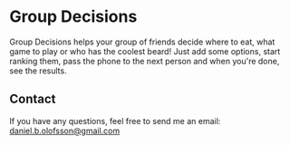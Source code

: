 # Group Decisions

Group Decisions helps your group of friends decide where to eat, what game to play or who has the coolest beard! Just add some options, start ranking them, pass the phone to the next person and when you're done, see the results.

## Contact

If you have any questions, feel free to send me an email: daniel.b.olofsson@gmail.com

